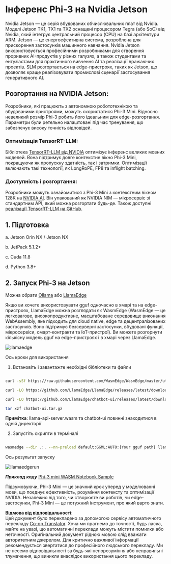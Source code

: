 <!--
CO_OP_TRANSLATOR_METADATA:
{
  "original_hash": "be4101a30d98e95a71d42c276e8bcd37",
  "translation_date": "2025-07-09T20:00:38+00:00",
  "source_file": "md/01.Introduction/03/Jetson_Inference.md",
  "language_code": "uk"
}
-->
# **Інференс Phi-3 на Nvidia Jetson**

Nvidia Jetson — це серія вбудованих обчислювальних плат від Nvidia. Моделі Jetson TK1, TX1 та TX2 оснащені процесором Tegra (або SoC) від Nvidia, який інтегрує центральний процесор (CPU) на базі архітектури ARM. Jetson — це енергоефективна система, розроблена для прискорення застосунків машинного навчання. Nvidia Jetson використовується професійними розробниками для створення проривних AI-продуктів у різних галузях, а також студентами та ентузіастами для практичного вивчення AI та реалізації вражаючих проєктів. SLM розгортається на edge-пристроях, таких як Jetson, що дозволяє краще реалізовувати промислові сценарії застосування генеративного AI.

## Розгортання на NVIDIA Jetson:
Розробники, які працюють з автономною робототехнікою та вбудованими пристроями, можуть скористатися Phi-3 Mini. Відносно невеликий розмір Phi-3 робить його ідеальним для edge-розгортання. Параметри були ретельно налаштовані під час тренування, що забезпечує високу точність відповідей.

### Оптимізація TensorRT-LLM:
Бібліотека [TensorRT-LLM від NVIDIA](https://github.com/NVIDIA/TensorRT-LLM?WT.mc_id=aiml-138114-kinfeylo) оптимізує інференс великих мовних моделей. Вона підтримує довге контекстне вікно Phi-3 Mini, покращуючи як пропускну здатність, так і затримки. Оптимізації включають такі технології, як LongRoPE, FP8 та inflight batching.

### Доступність і розгортання:
Розробники можуть ознайомитися з Phi-3 Mini з контекстним вікном 128K на [NVIDIA AI](https://www.nvidia.com/en-us/ai-data-science/generative-ai/). Він упакований як NVIDIA NIM — мікросервіс зі стандартним API, який можна розгортати будь-де. Також доступні [реалізації TensorRT-LLM на GitHub](https://github.com/NVIDIA/TensorRT-LLM).

## **1. Підготовка**

a. Jetson Orin NX / Jetson NX

b. JetPack 5.1.2+

c. Cuda 11.8

d. Python 3.8+

## **2. Запуск Phi-3 на Jetson**

Можна обрати [Ollama](https://ollama.com) або [LlamaEdge](https://llamaedge.com)

Якщо ви хочете використовувати gguf одночасно в хмарі та на edge-пристроях, LlamaEdge можна розглядати як WasmEdge (WasmEdge — це легковагове, високопродуктивне, масштабоване середовище виконання WebAssembly, яке підходить для cloud native, edge та децентралізованих застосунків. Воно підтримує безсерверні застосунки, вбудовані функції, мікросервіси, смарт-контракти та IoT-пристрої). Ви можете розгорнути кількісну модель gguf на edge-пристроях і в хмарі через LlamaEdge.

![llamaedge](../../../../../imgs/01/03/Jetson/llamaedge.jpg)

Ось кроки для використання

1. Встановіть і завантажте необхідні бібліотеки та файли

```bash

curl -sSf https://raw.githubusercontent.com/WasmEdge/WasmEdge/master/utils/install.sh | bash -s -- --plugin wasi_nn-ggml

curl -LO https://github.com/LlamaEdge/LlamaEdge/releases/latest/download/llama-api-server.wasm

curl -LO https://github.com/LlamaEdge/chatbot-ui/releases/latest/download/chatbot-ui.tar.gz

tar xzf chatbot-ui.tar.gz

```

**Примітка**: llama-api-server.wasm та chatbot-ui повинні знаходитися в одній директорії

2. Запустіть скрипти в терміналі

```bash

wasmedge --dir .:. --nn-preload default:GGML:AUTO:{Your gguf path} llama-api-server.wasm -p phi-3-chat

```

Ось результат запуску

![llamaedgerun](../../../../../imgs/01/03/Jetson/llamaedgerun.png)

***Приклад коду*** [Phi-3 mini WASM Notebook Sample](https://github.com/Azure-Samples/Phi-3MiniSamples/tree/main/wasm)

Підсумовуючи, Phi-3 Mini — це значний крок уперед у моделюванні мови, що поєднує ефективність, розуміння контексту та оптимізації NVIDIA. Незалежно від того, чи створюєте ви роботів, чи edge-застосунки, Phi-3 Mini — це потужний інструмент, про який варто знати.

**Відмова від відповідальності**:  
Цей документ було перекладено за допомогою сервісу автоматичного перекладу [Co-op Translator](https://github.com/Azure/co-op-translator). Хоча ми прагнемо до точності, будь ласка, майте на увазі, що автоматичні переклади можуть містити помилки або неточності. Оригінальний документ рідною мовою слід вважати авторитетним джерелом. Для критично важливої інформації рекомендується звертатися до професійного людського перекладу. Ми не несемо відповідальності за будь-які непорозуміння або неправильні тлумачення, що виникли внаслідок використання цього перекладу.